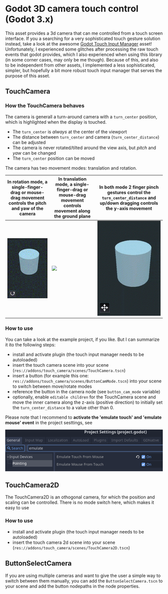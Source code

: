 # Godot 3D camera touch control (Godot 3.x)

This asset provides a 3d camera that can me controlled from a touch screen interface.
If you a searching for a very sophisticated touch gesture solution instead, take a look at the awesome [Godot Touch Input Manager](https://github.com/Federico-Ciuffardi/GodotTouchInputManager) asset!
Unfortunately, I experienced some glitches after processing the raw touch events that godot provides, which I also experienced when using this library (in some corner cases, may only be me though).
Because of this, and also to be independent from other assets, I implemented a less sophisticated, simpler, but hopefully a bit more robust touch input manager that serves the purpose of this asset.


## TouchCamera

### How the TouchCamera behaves

The camera is generall a turn-around camera with a `turn_center` position, which is highlighted when the display is touched.
 * The `turn_center` is *always* at the center of the viewport
 * The distance between `turn_center` and camera (`turn_center_distance`) can be adjusted
 * The camera is never rotated/tilted around the view axis, but *pitch* and *yaw* can be changed
 * The `turn_center` position can be moved

The camera has two movement modes: translation and rotation.

| In rotation mode, a single-finger-drag or mouse-drag movement controls the pitch and yaw of the camera | In translation mode, a single-finger-drag or mouse-drag movement controls movement along the ground plane | In both mode 2 finger pinch gestures control the `turn_center_distance` and up/down dragging controls the y-axis movement |
| ---- | ---- | ---- |
| ![](docs/touch_rotate.gif) | ![](docs/touch_translate.gif) | ![](docs/touch_2finger.gif) |



### How to use

You can take a look at the example project, if you like. But I can summarize it ito the following steps:
 * install and activate plugin (the touch input manager needs to be autoloaded)
 * insert the touch camera scene into your scene (`res://addons/touch_camera/scenes/TouchCamera.tscn`)
 * insert a button (for example this one: `res://addons/touch_camera/scenes/ButtonCamMode.tscn`) into your scene to switch between move/rotate modes
 * reference the button in the camera node (see `button_cam_mode` variable)
 * optionally, enable `editable children` for the TouchCamera scene and move the inner camera along the z-axis (positive direction) to initially set the `turn_center_distance` to a value other than 0.

Please note that I recommend to **activate the 'emulate touch' and 'emulate mouse' event** in the project sesttings, see

![img](docs/emulate_touch_settings.png)


## TouchCamera2D

The TouchCamera2D is an othogonal camera, for which the position and scaling can be controlled. There is no mode switch here, which makes it easy to use

### How to use
 * install and activate plugin (the touch input manager needs to be autoloaded)
 * insert the touch camera 2d scene into your scene (`res://addons/touch_camera/scenes/TouchCamera2D.tscn`)


## ButtonSelectCamera

If you are using multiple cameras and want to give the user a simple way to switch between them manually, you can add the `ButtonSelectCamera.tscn` to your scene and add the button nodepaths in the node properties.